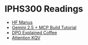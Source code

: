 # IPHS300 Readings

* [HF Manus](https://www.youtube.com/watch?v=kl9ieJGYWnA&ab_channel=ManuAGI-AutoGPTTutorials)
* [Gemini 2.5 + MCP Build Tutorial](https://www.youtube.com/watch?v=sv5FYDlTG3c&ab_channel=AllAboutAI)
* [DPO Explained Coffee](https://www.youtube.com/watch?v=XZLc09hkMwA&ab_channel=AICoffeeBreakwithLetitia)
* [Attention KQV](https://www.youtube.com/watch?v=Yb3g3wjDsX4&ab_channel=StephenBlum)
